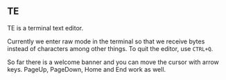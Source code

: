 ## TE
TE is a terminal text editor.

Currently we enter raw mode in the terminal so that we receive bytes instead of characters among other things.
To quit the editor, use `CTRL+Q`.

So far there is a welcome banner and you can move the cursor with arrow keys.
PageUp, PageDown, Home and End work as well.
